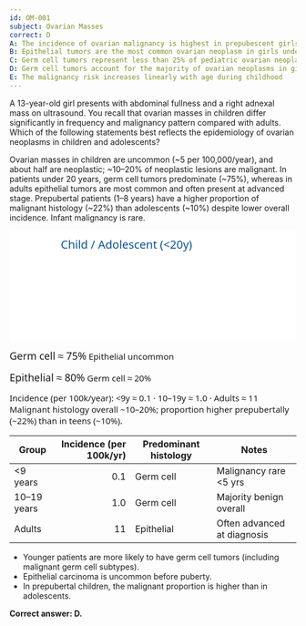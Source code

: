 ```yaml
---
id: OM-001
subject: Ovarian Masses
correct: D
A: The incidence of ovarian malignancy is highest in prepubescent girls under five years
B: Epithelial tumors are the most common ovarian neoplasm in girls under 20
C: Germ cell tumors represent less than 25% of pediatric ovarian neoplasms
D: Germ cell tumors account for the majority of ovarian neoplasms in girls under 20
E: The malignancy risk increases linearly with age during childhood
---
```


A 13-year-old girl presents with abdominal fullness and a right adnexal mass on ultrasound. You recall that ovarian masses in children differ significantly in frequency and malignancy pattern compared with adults. Which of the following statements best reflects the epidemiology of ovarian neoplasms in children and adolescents?

<!-- EXPLANATION -->

Ovarian masses in children are uncommon (~5 per 100,000/year), and about half are neoplastic; ~10–20% of neoplastic lesions are malignant. In patients under 20 years, germ cell tumors predominate (~75%), whereas in adults epithelial tumors are most common and often present at advanced stage. Prepubertal patients (1–8 years) have a higher proportion of malignant histology (~22%) than adolescents (~10%) despite lower overall incidence. Infant malignancy is rare.

<svg width="780" height="300" xmlns="http://www.w3.org/2000/svg" role="img" aria-label="Comparison of pediatric and adult ovarian tumor histology">
  <defs>
    <marker id="arrow" markerWidth="12" markerHeight="8" refX="10" refY="4" orient="auto" fill="#333">
      <polygon points="0,0 12,4 0,8"/>
    </marker>
  </defs>
  <rect x="0" y="0" width="780" height="300" fill="white"/>
  <text x="90"  y="32" style="font-family:Segoe UI, Arial, sans-serif; font-size:20px; fill:#0b5394;">Child / Adolescent (&lt;20y)</text>
  <text x="520" y="32" style="font-family:Segoe UI, Arial, sans-serif; font-size:20px; fill:#990000;">Adult (&gt;20y)</text>

  <rect x="55" y="55" rx="10" ry="10" width="270" height="100"
        style="fill:none; stroke:#0b5394; stroke-width:3; stroke-linecap:round; stroke-dasharray:6,5;"/>
  <text x="72" y="90"  style="font-family:Segoe UI, Arial, sans-serif; font-size:18px; fill:#0b5394;">Germ cell ≈ 75%</text>
  <text x="72" y="118" style="font-family:Segoe UI, Arial, sans-serif; font-size:15px; fill:#0b5394;">Epithelial uncommon</text>

  <rect x="455" y="55" rx="10" ry="10" width="270" height="100"
        style="fill:none; stroke:#990000; stroke-width:3; stroke-linecap:round; stroke-dasharray:6,5;"/>
  <text x="472" y="90"  style="font-family:Segoe UI, Arial, sans-serif; font-size:18px; fill:#990000;">Epithelial ≈ 80%</text>
  <text x="472" y="118" style="font-family:Segoe UI, Arial, sans-serif; font-size:15px; fill:#990000;">Germ cell ≈ 20%</text>

  <line x1="325" y1="105" x2="455" y2="105" style="stroke:#333; stroke-width:2.2; marker-end:url(#arrow)"/>

  <text x="60"  y="200" style="font-family:Segoe UI, Arial, sans-serif; font-size:15px; fill:#333;">Incidence (per 100k/year): &lt;9y ≈ 0.1  ·  10–19y ≈ 1.0  ·  Adults ≈ 11</text>
  <text x="60"  y="225" style="font-family:Segoe UI, Arial, sans-serif; font-size:15px; fill:#333;">Malignant histology overall ~10–20%; proportion higher prepubertally (~22%) than in teens (~10%).</text>
</svg>

| Group       | Incidence (per 100k/yr) | Predominant histology | Notes                                   |
|-------------|-------------------------:|------------------------|-----------------------------------------|
| \<9 years   | 0.1                      | Germ cell              | Malignancy rare \<5 yrs                 |
| 10–19 years | 1.0                      | Germ cell              | Majority benign overall                 |
| Adults      | 11                       | Epithelial             | Often advanced at diagnosis             |

- Younger patients are more likely to have germ cell tumors (including malignant germ cell subtypes).
- Epithelial carcinoma is uncommon before puberty.
- In prepubertal children, the malignant proportion is higher than in adolescents.

**Correct answer: D.**
